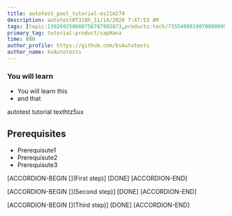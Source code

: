```yaml
---
title: autotest_pool_tutorial-es21m274
description: autotest0T318h_11/14/2020 7:47:53 AM
tags: [topic:139269250608756787992873,products:tech/73554900100700000996,tutorial:experience/advanced]
primary_tag: tutorial:product/sapHana
time: 880
author_profile: https://github.com/ksAutotests
author_name: ksAutotests
---
```

### You will learn
- You will learn this
- and that

autotest tutorial texthtz5ux

## Prerequisites
- Prerequisute1
- Prerequisute2
- Prerequisute3

[ACCORDION-BEGIN [](First step)]
[DONE]
[ACCORDION-END]

[ACCORDION-BEGIN [](Second step)]
[DONE]
[ACCORDION-END]

[ACCORDION-BEGIN [](Third step)]
[DONE]
[ACCORDION-END]

